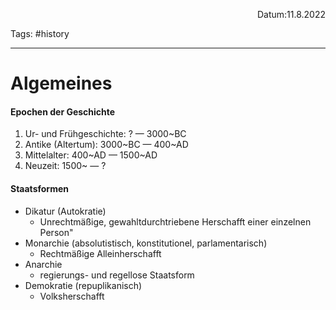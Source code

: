 <p align="right">Datum:11.8.2022</p>

Tags: #history 

---
# Algemeines
#### Epochen der Geschichte
1. Ur- und Frühgeschichte: ? — 3000~BC
2. Antike (Altertum): 3000~BC — 400~AD
3. Mittelalter: 400~AD — 1500~AD
4. Neuzeit: 1500~ — ?

#### Staatsformen
- Dikatur (Autokratie)
	- Unrechtmäßige, gewahltdurchtriebene Herschafft einer einzelnen Person"
- Monarchie (absolutistisch, konstitutionel, parlamentarisch)
	- Rechtmäßige Alleinherschafft
- Anarchie
	- regierungs- und regellose Staatsform 
- Demokratie (repuplikanisch)
	- Volksherschafft

